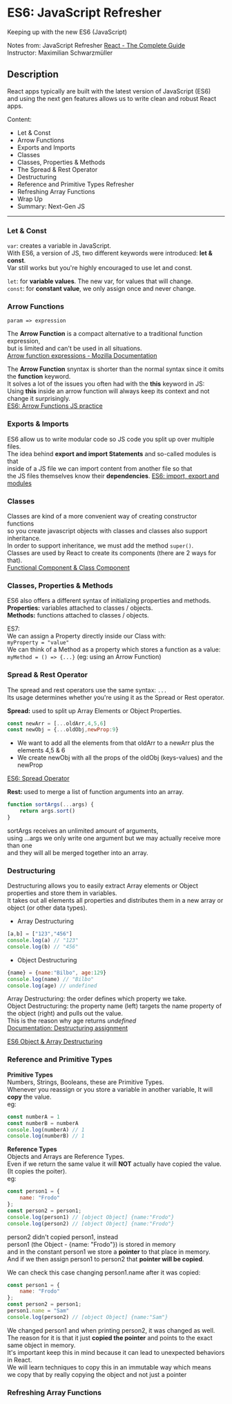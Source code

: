 # ES6: JavaScript Refresher
Keeping up with the new ES6 (JavaScript)

Notes from: JavaScript Refresher 
[React - The Complete Guide](https://www.udemy.com/course/react-the-complete-guide-incl-redux/)  
Instructor: Maximilian Schwarzmüller

## Description

React apps typically are built with the latest version of JavaScript (ES6)        
and using the next gen features allows us to write clean and robust React apps.

Content:
* Let & Const
* Arrow Functions
* Exports and Imports
* Classes
* Classes, Properties & Methods
* The Spread & Rest Operator
* Destructuring
* Reference and Primitive Types Refresher
* Refreshing Array Functions
* Wrap Up
* Summary: Next-Gen JS
---

### Let & Const

`var`: creates a variable in JavaScript.      
With ES6, a version of JS, two different keywords were introduced: **let & const**.        
Var still works but you're highly encouraged to use let and const.

`let`: for **variable values**. The new var, for values that will change.       
`const`: for **constant value**, we only assign once and never change.

### Arrow Functions

`param => expression`

The **Arrow Function** is a compact alternative to a traditional function expression,       
but is limited and can't be used in all situations.       
[Arrow function expressions - Mozilla Documentation](https://developer.mozilla.org/en-US/docs/Web/JavaScript/Reference/Functions/Arrow_functions)  

The **Arrow Function** snyntax is shorter than the normal syntax since it omits the **function** keyword.         
It solves a lot of the issues you often had with the **this** keyword in JS:        
Using **this** inside an arrow function will always keep its context and not change it surprisingly.         
[ES6: Arrow Functions JS practice](https://github.com/ChristianVillalba/ES6_arrow_functions)  

### Exports & Imports

ES6 allow us to write modular code so JS code you split up over multiple files.       
The idea behind **export and import Statements** and so-called modules is that       
inside of a JS file we can import content from another file so that           
the JS files themselves know their **dependencies**.
[ES6: import, export and modules](https://github.com/ChristianVillalba/es6_import_export_and_modules)    

### Classes

Classes are kind of a more convenient way of creating constructor functions        
so you create javascript objects with classes and classes also support inheritance.      
In order to support inheritance, we must add the method `super()`.        
Classes are used by React to create its components (there are 2 ways for that).      
[Functional Component & Class Component](https://github.com/ChristianVillalba/functional_components_and_class_components)    

### Classes, Properties & Methods

ES6  also offers a different syntax of initializing properties and methods.       
**Properties:** variables attached to classes / objects.       
**Methods:** functions attached to  classes / objects.   

ES7:     
We can assign a Property directly inside our Class with:        
`myProperty = "value"`         
We can think of a Method as a property which stores a function as a value:         
`myMethod = () => {...}`  (eg: using an Arrow Function)        

### Spread & Rest Operator

The spread and rest operators use the same syntax: `...`       
Its usage determines whether you're using it as the Spread or Rest operator.     

**Spread:** used to split up Array Elements or Object Properties.   
```javascript
const newArr = [...oldArr,4,5,6]
const newObj = {...oldObj,newProp:9}
```
* We want to add all the elements from that oldArr to a newArr plus the elements 4,5 & 6      
* We create newObj with all the props of the oldObj (keys-values) and the newProp

[ES6: Spread Operator](https://github.com/ChristianVillalba/ES6_spread_operator/edit/main/README.md)   

**Rest:** used to merge a list of function arguments into an array.
```javascript
function sortArgs(...args) {
    return args.sort()
}
```
sortArgs receives an unlimited amount of arguments,       
using ...args we only write one argument but we may actually receive more than one       
and they will all be merged together into an array.     

### Destructuring

Destructuring allows you to easily extract Array elements or Object properties and store them in variables.      
It takes out all elements all properties and distributes them in a new array or object (or other data types).   

* Array Destructuring
```javascript
[a,b] = ["123","456"]
console.log(a) // "123"
console.log(b) // "456"
```
* Object Destructuring
```javascript
{name} = {name:"Bilbo", age:129}
console.log(name) // "Bilbo"
console.log(age) // undefined
```

Array Destructuring: the order defines which property we take.          
Object Destructuring: the property name (left) targets the name property of the object (right) and pulls out the value.    
This is the reason why age returns *undefined*           
[Documentation: Destructuring assignment](https://developer.mozilla.org/en-US/docs/Web/JavaScript/Reference/Operators/Destructuring_assignment)  

[ES6 Object & Array Destructuring](https://github.com/ChristianVillalba/ES6_object_and_array_destructuring/edit/main/README.md) 


### Reference and Primitive Types

**Primitive Types**      
Numbers, Strings, Booleans, these are Primitive Types.         
Whenever you reassign or you store a variable in another variable, It will **copy** the value.         
eg:
```javascript
const numberA = 1
const numberB = numberA
console.log(numberA) // 1
console.log(numberB) // 1
```


**Reference Types**        
Objects and Arrays are Reference Types.       
Even if we return the same value it will **NOT** actually have copied the value. (It copies the poiter).           
eg:
```javascript
const person1 = {
    name: "Frodo"
};
const person2 = person1;
console.log(person1) // [object Object] {name:"Frodo"}
console.log(person2) // [object Object] {name:"Frodo"}
```
person2 didn't copied person1, instead       
person1 (the Object - {name: "Frodo"}) is stored in memory       
and in the constant person1 we store a **pointer** to that place in memory.       
And if we then assign person1 to person2 that **pointer will be copied**.

We can check this case changing person1.name after it was copied:
```javascript
const person1 = {
    name: "Frodo"
};
const person2 = person1;
person1.name = "Sam"
console.log(person2) // [object Object] {name:"Sam"}
```
We changed person1 and when printing person2, it was changed as well.       
The reason for it is that it just **copied the pointer** and points to the exact same object in memory.      
It's important keep this in mind because it can lead to unexpected behaviors in React.       
We will learn techniques to copy this in an immutable way which means         
we copy that by really copying the object and not just a pointer 

### Refreshing Array Functions



